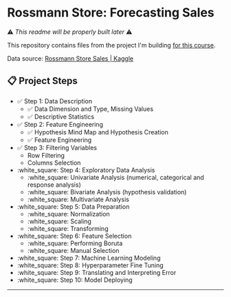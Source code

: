 # Rossmann Store: Forecasting Sales

⚠️ _This readme will be properly built later_ ⚠️

This repository contains files from the project I'm building <a href="https://www.hotmart.com/product/data-science-em-producao/Y24207977W">for this course</a>.

Data source: <a href="https://www.kaggle.com/c/rossmann-store-sales/data">Rossmann Store Sales | Kaggle</a>


## 📋   Project Steps

- ✅ Step 1: Data Description
  - ✅ Data Dimension and Type, Missing Values
  - ✅ Descriptive Statistics
- ✅ Step 2: Feature Engineering
  - ✅ Hypothesis Mind Map and Hypothesis Creation
  - ✅ Feature Engineering
- ✅ Step 3: Filtering Variables
    - Row Filtering
    - Columns Selection
- :white_square: Step 4: Exploratory Data Analysis
  - :white_square: Univariate Analysis (numerical, categorical and response analysis)
  - :white_square: Bivariate Analysis (hypothesis validation)
  - :white_square: Multivariate Analysis
- :white_square: Step 5: Data Preparation
  - :white_square:  Normalization
  - :white_square: Scaling
  - :white_square: Transforming
- :white_square: Step 6: Feature Selection
  - :white_square: Performing Boruta
  - :white_square: Manual Selection
- :white_square: Step 7: Machine Learning Modeling
- :white_square: Step 8: Hyperparameter Fine Tuning
- :white_square: Step 9: Translating and Interpreting Error
- :white_square: Step 10: Model Deploying

---